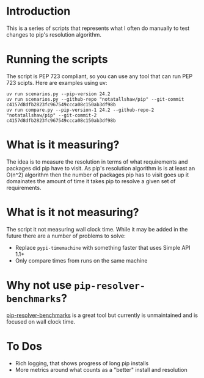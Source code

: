 # Introduction

This is a series of scripts that represents what I often do manually to
test changes to pip's resolution algorithm.

# Running the scripts

The script is PEP 723 compliant, so you can use any tool that can run
PEP 723 scipts. Here are examples using uv:

    uv run scenarios.py --pip-version 24.2
    uv run scenarios.py --github-repo "notatallshaw/pip" --git-commit c4157d8dfb2823fc967549ccca08c150ab3df98b
    uv run compare.py --pip-version-1 24.2 --github-repo-2 "notatallshaw/pip" --git-commit-2 c4157d8dfb2823fc967549ccca08c150ab3df98b

# What is it measuring?

The idea is to measure the resolution in terms of what requirements and
packages did pip have to visit. As pip's resolution algorithm is is at
least an O(n^2) algorithm then the number of packages pip has to visit
goes up it domainates the amount of time it takes pip to resolve a given
set of requirements.

# What is it not measuring?

The script it not measuring wall clock time. While it may be added in the
future there are a number of problems to solve:

 * Replace `pypi-timemachine` with something faster that uses Simple API 1.1+
 * Only compare times from runs on the same machine

# Why not use `pip-resolver-benchmarks`?

[pip-resolver-benchmarks](https://github.com/pradyunsg/pip-resolver-benchmarks) is
a great tool but currently is unmaintained and is focused on wall clock time.

# To Dos

 * Rich logging, that shows progress of long pip installs
 * More metrics around what counts as a "better" install and resolution
